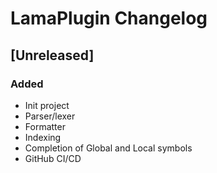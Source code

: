 <!-- Keep a Changelog guide -> https://keepachangelog.com -->

# LamaPlugin Changelog

## [Unreleased]
### Added
- Init project
- Parser/lexer
- Formatter
- Indexing
- Completion of Global and Local symbols
- GitHub CI/CD
